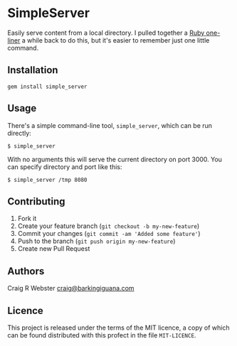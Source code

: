 # SimpleServer

Easily serve content from a local directory. I pulled together a [Ruby
one-liner][0] a while back to do this, but it's easier to remember just one little
command.

[0]: http://barkingiguana.com/2010/04/11/a-one-line-web-server-in-ruby/

## Installation

    gem install simple_server


## Usage

There's a simple command-line tool, `simple_server`, which can be run
directly:

    $ simple_server

With no arguments this will serve the current directory on port 3000. You can
specify directory and port like this:

    $ simple_server /tmp 8080


## Contributing

1. Fork it
2. Create your feature branch (`git checkout -b my-new-feature`)
3. Commit your changes (`git commit -am 'Added some feature'`)
4. Push to the branch (`git push origin my-new-feature`)
5. Create new Pull Request


## Authors

Craig R Webster <craig@barkingiguana.com>


## Licence

This project is released under the terms of the MIT licence, a copy of which
can be found distributed with this profect in the file `MIT-LICENCE`.
